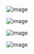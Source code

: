 

![image](https://github.com/user-attachments/assets/e9fa409c-b517-4ae6-a2ad-f194cc76d3ca)

![image](https://github.com/user-attachments/assets/8ad0769f-c283-4b00-bf6c-21443d7f71f3)

![image](https://github.com/user-attachments/assets/d54de614-ed7a-4071-ab07-8ed8d1fc5997)

![image](https://github.com/user-attachments/assets/6ed63224-6c28-4145-ac64-db7e50319263)
